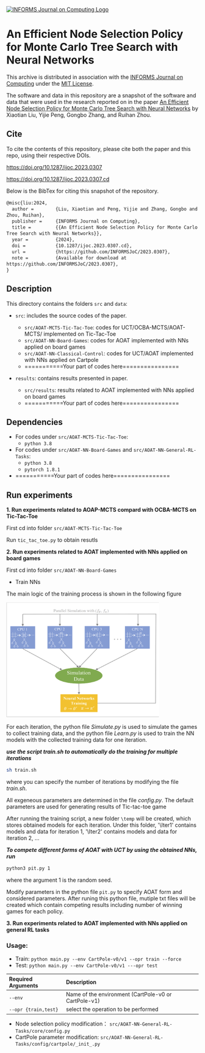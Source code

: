 [![INFORMS Journal on Computing Logo](https://INFORMSJoC.github.io/logos/INFORMS_Journal_on_Computing_Header.jpg)](https://pubsonline.informs.org/journal/ijoc)

# An Efficient Node Selection Policy for Monte Carlo Tree Search with Neural Networks
This archive is distributed in association with the [INFORMS Journal on
Computing](https://pubsonline.informs.org/journal/ijoc) under the [MIT License](LICENSE.txt).

The software and data in this repository are a snapshot of the software and data
that were used in the research reported on in the paper
[An Efficient Node Selection Policy for Monte Carlo Tree Search with Neural Networks](https://doi.org/10.1287/ijoc.2023.0307) by Xiaotian Liu, Yijie Peng, Gongbo Zhang, and Ruihan Zhou.


## Cite

To cite the contents of this repository, please cite both the paper and this repo, using their respective DOIs.

https://doi.org/10.1287/ijoc.2023.0307

https://doi.org/10.1287/ijoc.2023.0307.cd

Below is the BibTex for citing this snapshot of the repository.

```
@misc{liu:2024,
  author =        {Liu, Xiaotian and Peng, Yijie and Zhang, Gongbo and Zhou, Ruihan},
  publisher =     {INFORMS Journal on Computing},
  title =         {{An Efficient Node Selection Policy for Monte Carlo Tree Search with Neural Networks}},
  year =          {2024},
  doi =           {10.1287/ijoc.2023.0307.cd},
  url =           {https://github.com/INFORMSJoC/2023.0307},
  note =          {Available for download at https://github.com/INFORMSJoC/2023.0307},
}  
```

## Description

This directory contains the folders `src` and `data`:
- `src`: includes the source codes of the paper.
  - `src/AOAT-MCTS-Tic-Tac-Toe`: codes for UCT/OCBA-MCTS/AOAT-MCTS/ implemented on Tic-Tac-Toe
  - `src/AOAT-NN-Board-Games`: codes for AOAT implemented with NNs applied on board games
  - `src/AOAT-NN-Classical-Control`: codes for UCT/AOAT implemented with NNs applied on Cartpole
  - ===========Your part of codes here================
  
- `results`: contains results presented in paper.
  - `src/results`: results related to AOAT implemented with NNs applied on board games
  - ===========Your part of codes here================

## Dependencies

- For codes under `src/AOAT-MCTS-Tic-Tac-Toe`:
  - `python 3.8`
- For codes under `src/AOAT-NN-Board-Games` and `src/AOAT-NN-General-RL-Tasks`:
  - `python 3.8`
  - `pytorch 1.8.1`
-  ===========Your part of codes here================

## Run experiments

**1. Run experiments related to AOAP-MCTS compard with OCBA-MCTS on Tic-Tac-Toe**

First cd into folder `src/AOAT-MCTS-Tic-Tac-Toe`

Run `tic_tac_toe.py` to obtain resutls

**2. Run experiments related to AOAT implemented with NNs applied on board games**

First cd into folder `src/AOAT-NN-Board-Games`

- Train NNs

The main logic of the training process is shown in the following figure

<img src="https://github.com/xiaotianliu01/AOAP-Value-Network-MCTS/blob/master/diagram.png" width="400" height="300">

For each iteration, the python file *Simulate.py* is used to simulate the games to collect training data, and the python file *Learn.py* is used to train the NN models with the collected training data for one iteration.

***use the script *train.sh* to automatically do the training for multiple iterations***
```Bash
sh train.sh
```
where you can specify the number of iterations by modifying the file *train.sh*.

All exgeneous parameters are determined in the file *config.py*. The default parameters are used for generating results of Tic-tac-toe game

After running the training script, a new folder `\temp` will be created, which stores obtained models for each iteration. Under this folder, '\Iter1' contains models and data for iteration 1, '\Iter2' contains models and data for iteration 2, ...

***To compete different forms of AOAT with UCT by using the obtained NNs, run***
```Bash
python3 pit.py 1
```
where the argument 1 is the random seed.

Modify parameters in the python file `pit.py` to specify AOAT form and considered parameters. After runing this python file, mutiple txt files will be created which contain competing results including number of winning games for each policy. 

**3. Run experiments related to AOAT implemented with NNs applied on general RL tasks**

### Usage:
* Train: ```python main.py --env CartPole-v0/v1 --opr train --force ```
* Test: ```python main.py --env CartPole-v0/v1 ---opr test```
  
| Required Arguments   | Description                                           |
|:---------------------|:------------------------------------------------------|
| `--env`              | Name of the environment  (CartPole-v0 or CartPole-v1) |
| `--opr {train,test}` | select the operation to be performed                  |

* Node selection policy modification： ```src/AOAT-NN-General-RL-Tasks/core/config.py```
* CartPole parameter modification: ```src/AOAT-NN-General-RL-Tasks/config/cartpole/_init_.py```


